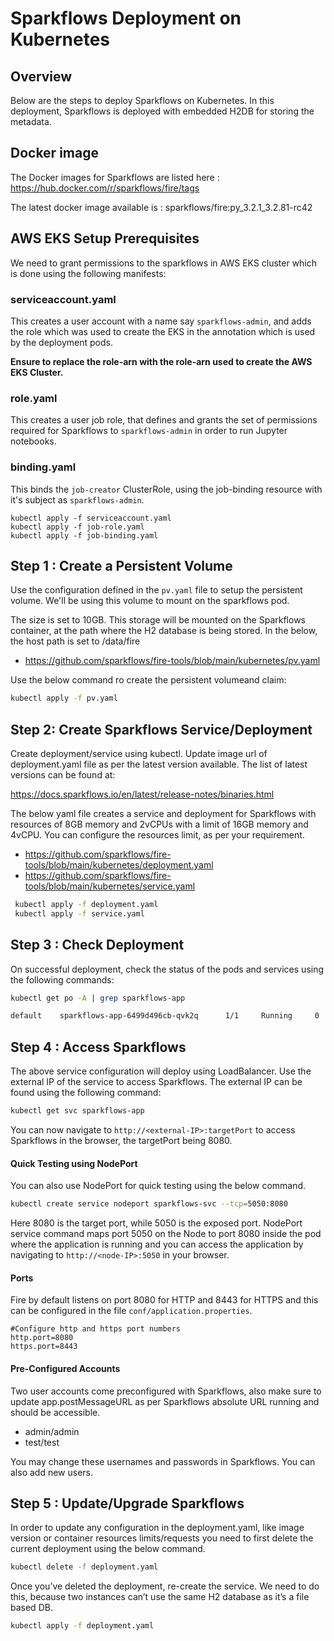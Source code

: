 # Sparkflows Deployment on Kubernetes

## Overview

Below are the steps to deploy Sparkflows on Kubernetes. In this deployment, Sparkflows is deployed with embedded H2DB for storing the metadata.

## Docker image

The Docker images for Sparkflows are listed here : https://hub.docker.com/r/sparkflows/fire/tags

The latest docker image available is : sparkflows/fire:py_3.2.1_3.2.81-rc42


## AWS EKS Setup Prerequisites

We need to grant permissions to the sparkflows in AWS EKS cluster which is done using the following manifests:

### serviceaccount.yaml

This creates a user account with a name say `sparkflows-admin`, and adds the role which was used to create the EKS in the annotation which is used by the deployment pods.

**Ensure to replace the role-arn with the role-arn used to create the AWS EKS Cluster.**

### role.yaml

This creates a user job role, that defines and grants the set of permissions required for Sparkflows to `sparkflows-admin` in order to run Jupyter notebooks.

### binding.yaml

This binds the `job-creator` ClusterRole, using the job-binding resource with it's subject as `sparkflows-admin`.

```
kubectl apply -f serviceaccount.yaml
kubectl apply -f job-role.yaml
kubectl apply -f job-binding.yaml
```

## Step 1 : Create a Persistent Volume

Use the configuration defined in the `pv.yaml` file to setup the persistent volume. We'll be using this volume to mount on the sparkflows pod. 

The size is set to 10GB. This storage will be mounted on the Sparkflows container, at the path where the H2 database is being stored. In the below, the host path is set to /data/fire

* https://github.com/sparkflows/fire-tools/blob/main/kubernetes/pv.yaml

Use the below command ro create the persistent volumeand claim:

```bash
kubectl apply -f pv.yaml
```

## Step 2: Create Sparkflows Service/Deployment

Create deployment/service using kubectl. Update image url of deployment.yaml file as per the latest version available. The list of latest versions can be found at:

https://docs.sparkflows.io/en/latest/release-notes/binaries.html

The below yaml file creates a service and deployment for Sparkflows with resources of 8GB memory and 2vCPUs with a limit of 16GB memory and 4vCPU. You can configure the resources limit, as per your requirement.

* https://github.com/sparkflows/fire-tools/blob/main/kubernetes/deployment.yaml
* https://github.com/sparkflows/fire-tools/blob/main/kubernetes/service.yaml

```bash
 kubectl apply -f deployment.yaml
 kubectl apply -f service.yaml
```

## Step 3 : Check Deployment

On successful deployment, check the status of the pods and services using the following commands:

```bash
kubectl get po -A | grep sparkflows-app

default    sparkflows-app-6499d496cb-qvk2q      1/1     Running     0     14m

```

## Step 4 : Access Sparkflows

The above service configuration will deploy using LoadBalancer. Use the external IP of the service to access Sparkflows. The external IP can be found using the following command:

```bash
kubectl get svc sparkflows-app
```

You can now navigate to ``http://<external-IP>:targetPort`` to access Sparkflows in the browser, the targetPort being 8080.

#### Quick Testing using NodePort

You can also use NodePort for quick testing using the below command.

```bash
kubectl create service nodeport sparkflows-svc --tcp=5050:8080
```
Here 8080 is the target port, while 5050 is the exposed port.
NodePort service command maps port 5050 on the Node to port 8080 inside the pod where the application is running and you can access the application by navigating to ``http://<node-IP>:5050`` in your browser.

#### Ports

Fire by default listens on port 8080 for HTTP and 8443 for HTTPS and this can be configured in the file `conf/application.properties`.
```
#Configure http and https port numbers
http.port=8080
https.port=8443
```

#### Pre-Configured Accounts

Two user accounts come preconfigured with Sparkflows, also make sure to update app.postMessageURL as per Sparkflows absolute URL running and should be accessible.

* admin/admin
* test/test

You may change these usernames and passwords in Sparkflows. You can also add new users.


## Step 5 : Update/Upgrade Sparkflows

In order to update any configuration in the deployment.yaml, like image version or container resources limits/requests you need to first delete the current deployment using the below command.

```bash
kubectl delete -f deployment.yaml
```

Once you’ve deleted the deployment, re-create the service. We need to do this, because two instances can’t use the same H2 database as it’s a file based DB.

```bash
kubectl apply -f deployment.yaml
```



